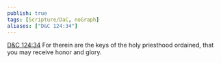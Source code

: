 ```yaml
---
publish: true
tags: [Scripture/DaC, noGraph]
aliases: ["D&C 124:34"]
---
```

[D&C 124:34](https://churchofjesuschrist.org/study/scriptures/dc-testament/dc/124?lang=eng&id=p34#p34) For therein are the keys of the holy priesthood ordained, that you may receive honor and glory.
